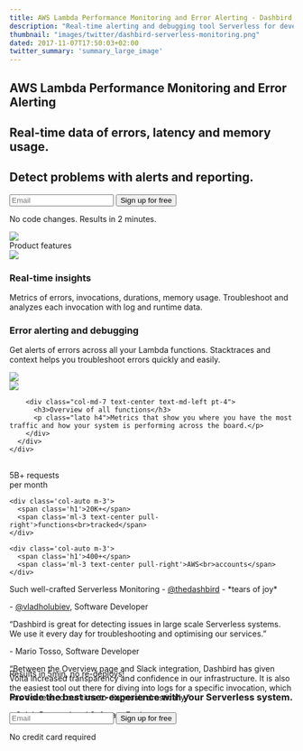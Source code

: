 ```yaml
---
title: AWS Lambda Performance Monitoring and Error Alerting - Dashbird
description: "Real-time alerting and debugging tool Serverless for developers to build and fix Lambda functions quickly. Node.js, Python, Java and more."
thumbnail: "images/twitter/dashbird-serverless-monitoring.png"
dated: 2017-11-07T17:50:03+02:00
twitter_summary: 'summary_large_image'
---
```

<section class="container slogan">
  <div class="row justify-content-md-end">
    <div class="col-lg-6">
      <h1 class="text-center text-md-left">AWS Lambda Performance Monitoring and Error Alerting</h1>
      <h2 class="mt-4 text-center text-md-left lato">Real-time data of errors, latency and memory usage.</h2>
      <h2 class="lato text-center text-md-left">Detect problems with alerts and reporting.</h2>
      <div class="pt-5 pr-5">
        <form method="post" action="https://app.dashbird.io/auth/register">
          <label class="input-group">
              <input type="email" class="form-control" placeholder='Email' name="email" required>
              <button class="input-group-addon">Sign up for free</button>
          </label>
        </form>
        <p class="text-center gray small">No code changes. Results in 2 minutes.</p>
      </div>
    </div>
    <div class="col-md-4 d-none d-md-block mr-4">
      <img src="/images/dashbird-illustration.svg">
    </div>
  </div>

</section>



<section class="container-fluid dark-bg mt-5">

  <div class="row">
    <div class="col text-center mt-5">
      <span class="h2 underlined">Product features</span>
    </div>
  </div>

  <div class="row justify-content-md-center align-items-center">
    <div class="col-10 bg-white p-3 mt-5 mb-4 mx-auto">
      <div class="row">
        <div class="col-md-5 imgs-fluid">
          <img src="/images/screens/invocations.png">
        </div>
        <div class="col-md-7 text-center text-md-left pt-4">
          <h3>Real-time insights</h3>
          <p class="lato h4 lh-2">Metrics of errors, invocations, durations, memory usage. Troubleshoot and analyzes each invocation with log and runtime data.</p>
        </div>
      </div>
    </div>
  </div>

  <div class="row justify-content-md-center align-items-center">
    <div class="col-10 bg-white p-3 mt-5 mb-4 mx-auto">
      <div class="row">
        <div class="col-md-7 text-center text-md-left pt-4">
          <h3>Error alerting and debugging</h3>
          <p class="lato h4 lh-2">Get alerts of errors across all your Lambda functions. Stacktraces and context helps you troubleshoot errors quickly and easily.</p>
        </div>
        <div class="col-md-5 text-right imgs-fluid">
          <img src="/images/screens/error.png">
        </div>
      </div>
    </div>
  </div>

  <div class="row justify-content-md-center align-items-center">
    <div class="col-10 bg-white p-3 mt-5 mb-4 mx-auto">
      <div class="row ">
        <div class="col-md-5 imgs-fluid">
          <img src="/images/screens/overview.png">
        </div>

        <div class="col-md-7 text-center text-md-left pt-4">
          <h3>Overview of all functions</h3>
          <p class="lato h4">Metrics that show you where you have the most traffic and how your system is performing across the board.</p>
        </div>
      </div>
    </div>
  </div>
</section>

<section class="container social" style="margin-top: 30px;">
  <div class="row justify-content-center mt-3">
    <div class='col-auto m-3'>
      <span class='h1'>5B+</span>
      <span class='ml-3 text-center pull-right'>requests<br>per month</span>
    </div>

    <div class='col-auto m-3'>
      <span class='h1'>20K+</span>
      <span class='ml-3 text-center pull-right'>functions<br>tracked</span>
    </div>

    <div class='col-auto m-3'>
      <span class='h1'>400+</span>
      <span class='ml-3 text-center pull-right'>AWS<br>accounts</span>
    </div>
  </div>

  <div class="row justify-content-md-center pt-5 pb-5">
    <div class="col-md-6 align-middle" style='height: 150px;'>
      <div class="carousel slide" data-ride="carousel">
        <div class="carousel-inner">
          <div class="carousel-item active">
            <p class="text-center slab">Such well-crafted Serverless Monitoring - <a href='https://twitter.com/thedashbird' target='_blank'>@thedashbird</a> - *tears of joy*</p>
            <p class="quote text-center">- <a href='https://twitter.com/vladholubiev'>@vladholubiev</a>, Software Developer</p>
          </div>
         <div class="carousel-item">
            <p class="text-center slab">“Dashbird is great for detecting issues in large scale Serverless systems. We use it every day for troubleshooting and optimising our services.”</p>
            <p class="quote text-center">- Mario Tosso, Software Developer</p>
          </div>
          <div class="carousel-item">
            <p class="text-center slab">“Between the Overview page and Slack integration, Dashbird has given Volta increased transparency and confidence in our infrastructure. It is also the easiest tool out there for diving into logs for a specific invocation, which has decreased our time to diagnosis drastically.”</p>
            <p class="quote text-center">- Caleb Brewer, Lead Software Engineer</p>
          </div>
        </div>
      </div>
    </div>
  </div>

</section>

<section class="container-fluid">
  <div class="row justify-content-md-center">
    <div class="col justify-content-md-center text-center bg-cta cta-blue br-7 mb-8 mt-3 pt-5 pb-5 mx-auto" style="max-width: 832px;" >
      <span class="h1 pt-5">Results in 5min, no re-deploys!</span>
      <h3 class="mt-3">Provide the best user-experience with your Serverless system.</h3>
      <div class="row justify-content-md-center">
        <div class="pt-5 pr-5 col-lg-7 mx-auto">
          <form method="post" action="https://app.dashbird.io/auth/register">
          <label class="input-group">
            <input type="email" class="form-control" placeholder='Email' name="email" required>
            <button class="input-group-addon">Sign up for free</button>
          </label>
          </form>
          <p class="text-center small">No credit card required</p>
        </div>
      </div>
    </div>
  </div>
</section>
